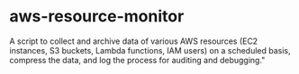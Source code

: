 # aws-resource-monitor
A script to collect and archive data of various AWS resources (EC2 instances, S3 buckets, Lambda functions, IAM users) on a scheduled basis, compress the data, and log the process for auditing and debugging."
